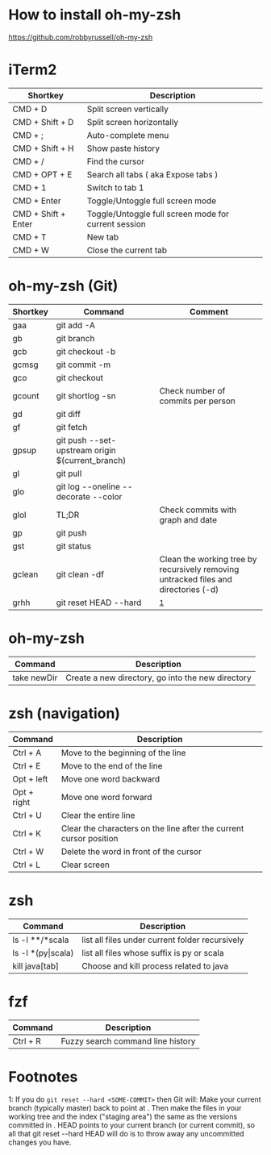 # How to install oh-my-zsh
https://github.com/robbyrussell/oh-my-zsh

# iTerm2
| Shortkey        | Description                         |
| --------------- | ----------------------------------- |
| CMD + D         | Split screen vertically             |
| CMD + Shift + D | Split screen horizontally           |
| CMD + ;         | Auto-complete menu                  |
| CMD + Shift + H | Show paste history                  |
| CMD + /         | Find the cursor                     |
| CMD + OPT + E   | Search all tabs ( aka Expose tabs ) |
| CMD + 1         | Switch to tab 1                     |
| CMD + Enter     | Toggle/Untoggle full screen mode    |
| CMD + Shift + Enter | Toggle/Untoggle full screen mode for current session |
| CMD + T         | New tab                             |
| CMD + W         | Close the current tab               |

# oh-my-zsh (Git)
| Shortkey | Command                                          | Comment                                                                             |
| -------- | ------------------------------------------------ | ----------------------------------------------------------------------------------- |
| gaa      | git add -A                                       |                                                                                     |
| gb       | git branch                                       |                                                                                     |
| gcb      | git checkout -b                                  |                                                                                     |
| gcmsg    | git commit -m                                    |                                                                                     |
| gco      | git checkout                                     |                                                                                     |
| gcount   | git shortlog -sn                                 | Check number of commits per person                                                  |
| gd       | git diff                                         |                                                                                     |
| gf       | git fetch                                        |                                                                                     |
| gpsup    | git push --set-upstream origin $(current_branch) |                                                                                     |
| gl       | git pull                                         |                                                                                     |
| glo      | git log --oneline --decorate --color             |                                                                                     |
| glol     | TL;DR                                            | Check commits with graph and date                                                   |
| gp       | git push                                         |                                                                                     |
| gst      | git status                                       |                                                                                     |
| gclean   | git clean -df                                    | Clean the working tree by recursively removing untracked files and directories (-d) |
| grhh     | git reset HEAD --hard                            | <sup>[1](#myfootnote1)</sup>                                                        |

# oh-my-zsh
| Command     | Description                                       |
| ----------- | ------------------------------------------------- |
| take newDir | Create a new directory, go into the new directory |

# zsh (navigation)
| Command     | Description                                                        |
| ----------- | ------------------------------------------------------------------ |
| Ctrl + A    | Move to the beginning of the line                                  |
| Ctrl + E    | Move to the end of the line                                        |
| Opt + left  | Move one word backward                                             |
| Opt + right | Move one word forward                                              |
| Ctrl + U    | Clear the entire line                                              |
| Ctrl + K    | Clear the characters on the line after the current cursor position |
| Ctrl + W    | Delete the word in front of the cursor                             |
| Ctrl + L    | Clear screen                                                       |

# zsh
| Command             | Description                                     |
| ------------------- | ----------------------------------------------- |
| ls -l \**/*scala    | list all files under current folder recursively |
| ls -l \*(py\|scala) | list all files whose suffix is py or scala      |
| kill java[tab]      | Choose and kill process related to java         |

# fzf
| Command     | Description                                       |
| ----------- | ------------------------------------------------- |
| Ctrl + R    | Fuzzy search command line history                 |

# Footnotes
<a name="myfootnote1">1</a>: If you do `git reset --hard <SOME-COMMIT>` then Git will:
Make your current branch (typically master) back to point at <SOME-COMMIT>.
Then make the files in your working tree and the index ("staging area") the same as the versions committed in <SOME-COMMIT>.
HEAD points to your current branch (or current commit), so all that git reset --hard HEAD will do is to throw away any uncommitted changes you have.
